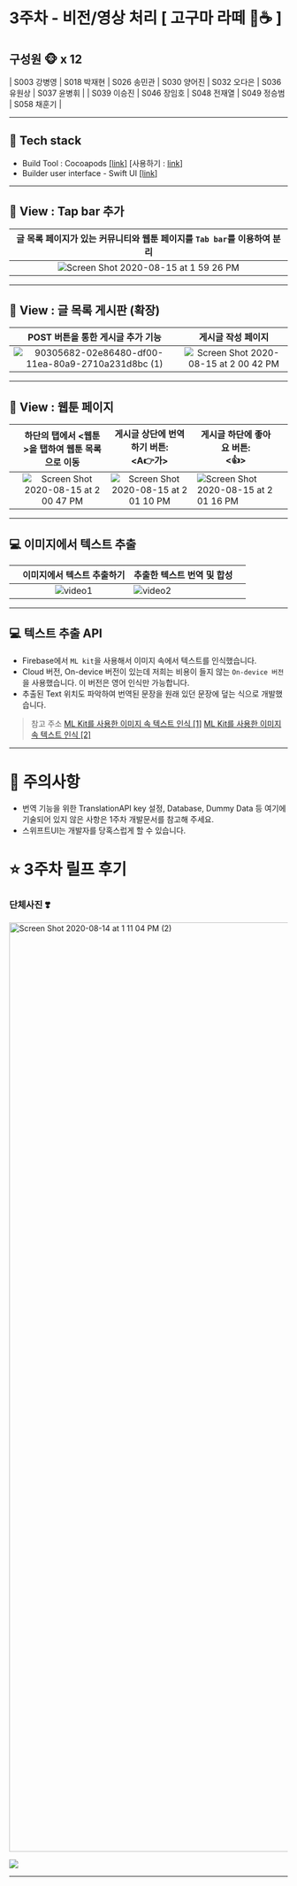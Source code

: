 # 3주차 - 비전/영상 처리 [ 고구마 라떼 🍠☕️ ]

## 구성원 🐵 x 12

| S003 강병영 | S018 박재현 | S026 송민관 | S030 양어진 | S032 오다은 | S036 유원상 | S037 윤병휘 |
| S039 이승진 | S046 장임호 | S048 전재열 | S049 정승범 | S058 채훈기 |

---

## 📌 Tech stack

- Build Tool : Cocoapods [[link]](https://cocoapods.org/) [사용하기 : [link](https://zeddios.tistory.com/25)]
- Builder user interface - Swift UI [[link]](https://developer.apple.com/xcode/swiftui/)

---

## 📱 View : Tap bar 추가

|글 목록 페이지가 있는 커뮤니티와 웹툰 페이지를 `Tab bar`를 이용하여 분리 |
|:-------------------------:|
![Screen Shot 2020-08-15 at 1 59 26 PM](https://user-images.githubusercontent.com/46217844/90305822-7474e280-df01-11ea-8cc6-bc90f0ba04fa.png) |

---

## 📱 View : 글 목록 게시판 (확장)

|              POST 버튼을 통한 게시글 추가 기능               |                      게시글 작성 페이지                      |
| :----------------------------------------------------------: | :----------------------------------------------------------: |
| ![90305682-02e86480-df00-11ea-80a9-2710a231d8bc (1)](https://user-images.githubusercontent.com/46217844/90305922-c0745700-df02-11ea-99fe-6f30d55bf59c.png) | ![Screen Shot 2020-08-15 at 2 00 42 PM](https://user-images.githubusercontent.com/46217844/90305686-067beb80-df00-11ea-8f9f-8739ee3fd605.png) |

---

## 📱 View : 웹툰 페이지

|      |       하단의 탭에서 <웹툰>을 탭하여 웹툰 목록으로 이동       |           게시글 상단에 번역하기 버튼: <br> <A👉가>           | 게시글 하단에 좋아요 버튼: <br> <👍>                          |      |
| :--: | :----------------------------------------------------------: | :----------------------------------------------------------: | ------------------------------------------------------------ | ---- |
|      | ![Screen Shot 2020-08-15 at 2 00 47 PM](https://user-images.githubusercontent.com/46217844/90305687-07148200-df00-11ea-9e83-005b88b49bda.png) | ![Screen Shot 2020-08-15 at 2 01 10 PM](https://user-images.githubusercontent.com/46217844/90305688-07ad1880-df00-11ea-9cd7-6d2a3642c84c.png) | ![Screen Shot 2020-08-15 at 2 01 16 PM](https://user-images.githubusercontent.com/46217844/90305689-0845af00-df00-11ea-9160-589536842c18.png) |      |


---

## 💻 이미지에서 텍스트 추출

|      |                  이미지에서 텍스트 추출하기                  | 추출한 텍스트 번역 및 합성                                   |      |
| :--: | :----------------------------------------------------------: | ------------------------------------------------------------ | ---- |
|      | ![video1](https://user-images.githubusercontent.com/48614208/90306155-4abdba80-df05-11ea-8033-8e193fa67f01.gif) | ![video2](https://user-images.githubusercontent.com/48614208/90306158-501b0500-df05-11ea-92c5-8567f299345d.gif) |      |

---

## 💻 텍스트 추출 API

- Firebase에서 `ML kit`을 사용해서 이미지 속에서 텍스트를 인식했습니다.
- Cloud 버전, On-device 버전이 있는데 저희는 비용이 들지 않는 `On-device 버전`을 사용했습니다. 이 버전은 영어 인식만 가능합니다. 
- 추출된 Text 위치도 파악하여 번역된 문장을 원래 있던 문장에 덮는 식으로 개발했습니다.

> 참고 주소
> [ML Kit를 사용한 이미지 속 텍스트 인식 [1]](https://firebase.google.com/docs/ml-kit/ios/recognize-text?hl=ko)
> [ML Kit를 사용한 이미지 속 텍스트 인식 [2]](https://developers.google.com/ml-kit/vision/text-recognition/ios?hl=ko)

---

# 🚫 주의사항

- 번역 기능을 위한 TranslationAPI key 설정, Database, Dummy Data 등 여기에 기술되어 있지 않은 사항은 1주차 개발문서를 참고해 주세요.
- 스위프트UI는 개발자를 당혹스럽게 할 수 있습니다.


# ⭐️ 3주차 릴프 후기

### 단체사진 ❣️
<img width="1680" alt="Screen Shot 2020-08-14 at 1 11 04 PM (2)" src="https://user-images.githubusercontent.com/46217844/90306266-480f9500-df06-11ea-9c4c-c80bae22578c.png">

![](https://i.imgur.com/uOVswLl.jpg)

---